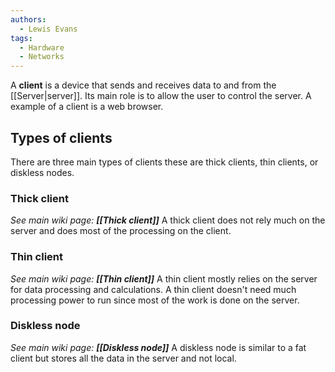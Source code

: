```yaml
---
authors:
  - Lewis Evans
tags:
  - Hardware
  - Networks
---
```

A **client** is a device that sends and receives data to and from the [[Server|server]]. Its main role is to allow the user to control the server. A example of a client is a web browser.

## Types of clients
There are three main types of clients these are thick clients, thin clients, or diskless nodes.
### Thick client
*See main wiki page: **[[Thick client]]***
A thick client does not rely much on the server and does most of the processing on the client.
### Thin client
*See main wiki page: **[[Thin client]]***
A thin client mostly relies on the server for data processing and calculations. A thin client doesn't need much processing power to run since most of the work is done on the server.
### Diskless node
*See main wiki page: **[[Diskless node]]***
A diskless node is similar to a fat client but stores all the data in the server and not local.
